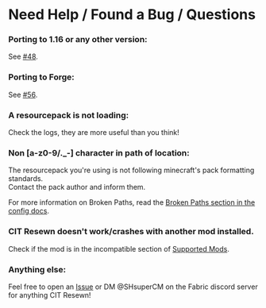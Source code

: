 # Need Help / Found a Bug / Questions

### Porting to 1.16 or any other version:
See [#48](https://github.com/SHsuperCM/CITResewn/issues/48).

### Porting to Forge:
See [#56](https://github.com/SHsuperCM/CITResewn/issues/56).

### A resourcepack is not loading:
Check the logs, they are more useful than you think!

### Non [a-z0-9/._-] character in path of location:
The resourcepack you're using is not following minecraft's pack formatting standards.  
Contact the pack author and inform them.

For more information on Broken Paths, read the [Broken Paths section in the config docs](/usage/config).

### CIT Resewn doesn't work/crashes with another mod installed.
Check if the mod is in the incompatible section of [Supported Mods](/mods/supported/#incompatible).

### Anything else:
Feel free to open an [Issue](https://github.com/SHsuperCM/CITResewn/issues) or DM @SHsuperCM on the Fabric discord server for anything CIT Resewn!